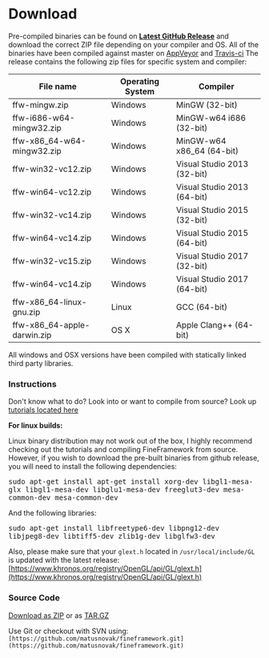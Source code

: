Download
=================

Pre-compiled binaries can be found on **[Latest GitHub Release](https://github.com/matusnovak/fineframework/releases/latest)** and download the correct ZIP file depending on your compiler and OS. All of the binaries have been compiled against master on [AppVeyor](https://ci.appveyor.com/project/matusnovak/fineframework/branch/master) and [Travis-ci](https://travis-ci.org/matusnovak/fineframework/branches) The release contains the following zip files for specific system and compiler:


| File name | Operating System | Compiler   |
|------|------|------|
| ffw-mingw.zip | Windows | MinGW (32-bit)  |
| ffw-i686-w64-mingw32.zip | Windows | MinGW-w64 i686 (32-bit)  |
| ffw-x86_64-w64-mingw32.zip | Windows | MinGW-w64 x86_64 (64-bit)  |
| ffw-win32-vc12.zip | Windows | Visual Studio 2013 (32-bit)  |
| ffw-win64-vc12.zip | Windows | Visual Studio 2013 (64-bit)  |
| ffw-win32-vc14.zip | Windows | Visual Studio 2015 (32-bit)  |
| ffw-win64-vc14.zip | Windows | Visual Studio 2015 (64-bit)  |
| ffw-win32-vc15.zip | Windows | Visual Studio 2017 (32-bit)  |
| ffw-win64-vc14.zip | Windows | Visual Studio 2017 (64-bit)  |
| ffw-x86_64-linux-gnu.zip | Linux | GCC (64-bit)  |
| ffw-x86_64-apple-darwin.zip | OS X | Apple Clang++ (64-bit)  |


All windows and OSX versions have been compiled with statically linked third party libraries.

### Instructions


Don't know what to do? Look into or want to compile from source? Look up [tutorials located here](md_doc_markdown_tutorial-install.html)

**For linux builds:**

Linux binary distribution may not work out of the box, I highly recommend checking out the tutorials and compiling FineFramework from source. However, if you wish to download the pre-built binaries from github release, you will need to install the following dependencies:


<pre><div class="lang-cpp" style="white-space: pre-wrap;"><span class="hljs-normal">sudo apt-get install apt-get install xorg-dev libgl1-mesa-glx libgl1-mesa-dev libglu1-mesa-dev freeglut3-dev mesa-common-dev mesa-common-dev</span>
</div></pre>



And the following libraries:


<pre><div class="lang-cpp" style="white-space: pre-wrap;"><span class="hljs-normal">sudo apt-get install libfreetype6-dev libpng12-dev libjpeg8-dev libtiff5-dev zlib1g-dev libglfw3-dev</span>
</div></pre>



Also, please make sure that your `glext.h` located in `/usr/local/include/GL` is updated with the latest release: [https://www.khronos.org/registry/OpenGL/api/GL/glext.h](https://www.khronos.org/registry/OpenGL/api/GL/glext.h)

### Source Code


[Download as ZIP](https://github.com/matusnovak/fineframework/archive/master.zip) or as [TAR.GZ](https://github.com/matusnovak/fineframework/archive/master.tar.gz)

Use Git or checkout with SVN using: `[https://github.com/matusnovak/fineframework.git](https://github.com/matusnovak/fineframework.git)` 

